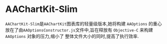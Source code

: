 # AAChartKit-Slim
`AAChartKit-Slim`是`AAChartKit`图表库的轻量级版本,她将构建 `AAOptions` 的重心放在了由`AAOptionsConstructor.js`文件中,旨在释放有 `Objective-C` 来构建 `AAOptions` 对象的压力,缩小了 整体文件大小的同时,提高了执行效率.
